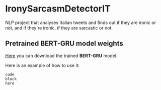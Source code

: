 # IronySarcasmDetectorIT
NLP project that analyses Italian tweets and finds out if they are ironic or not, and if they're ironic, if they are sarcastic or not.

## Pretrained BERT-GRU model weights

[Here](https://mega.nz/file/SaJlnIaR#ujK04KL6z_EKTVNS4K5SaSyhqkW1haKnKH0Xl53pbPQ) you can download the trained **BERT-GRU** model. 

Here is an example of how to use it:
    
    code
    block
    here




